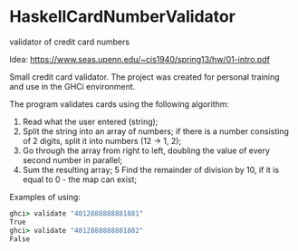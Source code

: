# HaskellCardNumberValidator
validator of credit card numbers

Idea: https://www.seas.upenn.edu/~cis1940/spring13/hw/01-intro.pdf

Small credit card validator. The project was created for personal training and use in the GHCi environment.

The program validates cards using the following algorithm:
1. Read what the user entered (string);
2. Split the string into an array of numbers; if there is a number consisting of 2 digits, split it into numbers (12 -> 1, 2);
3. Go through the array from right to left, doubling the value of every second number in parallel;
4. Sum the resulting array;
5 Find the remainder of division by 10, if it is equal to 0 - the map can exist;

Examples of using:
```cmd
ghci> validate "4012888888881881"
True
ghci> validate "4012888888881882"
False
```
